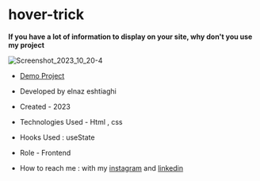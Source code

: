 # hover-trick

**If you have a lot of information to display on your site, why don't you use my project**

![Screenshot_2023_10_20-4](https://github.com/elnaz-eshtiaghi/trick.4/assets/146030206/cbf433b3-b601-4903-b886-f7602ec5149e)
- [Demo Project](https://elnaz-eshtiaghi.github.io/hover-trick/)

- Developed by elnaz eshtiaghi

- Created - 2023

- Technologies Used - Html , css

- Hooks Used : useState 

- Role - Frontend

- How to reach me : with my [instagram](https://www.instagram.com/elnaz_eshtiaghi) and [linkedin](https://www.linkedin.com/in/elnaz-eshtiaghi-936832290/)
